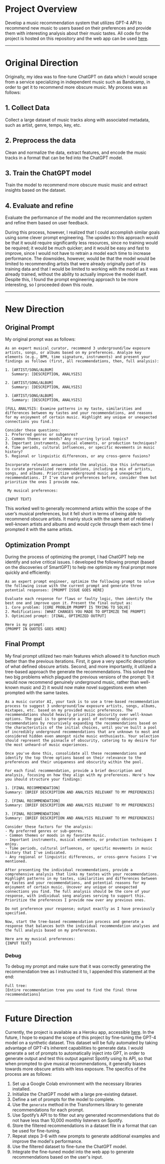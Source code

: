 # Project Overview
Develop a music recommendation system that utilizes GPT-4 API to recommend new music to users based on their preferences and provide them with interesting analysis about their music tastes. All code for the project is hosted on this repository and the web app can be used [here](https://metro.herokuapp.com).

___

# Original Direction
Originally, my idea was to fine-tune ChatGPT on data which I would scrape from a service specializing in independent music such as Bandcamp, in order to get it to recommend more obscure music. My process was as follows:

## 1. Collect Data
Collect a large dataset of music tracks along with associated metadata, such as artist, genre, tempo, key, etc.

## 2. Preprocess the data
Clean and normalize the data, extract features, and encode the music tracks in a format that can be fed into the ChatGPT model.

## 3. Train the ChatGPT model
Train the model to recommend more obscure music music and extract insights based on the dataset.

## 4. Evaluate and refine
Evaluate the performance of the model and the recommendation system and refine them based on user feedback.

During this process, however, I realized that I could accomplish similar goals using some clever prompt engineering. The upsides to this approach would be that it would require significantly less resources, since no training would be required; it would be much quicker; and it would be easy and fast to improve, since I would not have to retrain a model each time to increase performance. The downsides, however, would be that the model would be limited to recommending artists that were already originally part of its training data and that I would be limited to working with the model as it was already trained, without the ability to actually improve the model itself. Despite this, I found the prompt engineering approach to be more interesting, so I proceeded down this route.

___

# New Direction
## Original Prompt
My original prompt was as follows:

```
As an expert musical curator, recommend 3 underground/low exposure artists, songs, or albums based on my preferences. Analyze key elements (e.g., BPM, time signature, instruments) and present your findings as follows (first, all recommendations, then, full analysis):

1. [ARTIST/SONG/ALBUM]
   Summary: [DESCRIPTION, ANALYSIS]

2. [ARTIST/SONG/ALBUM]
   Summary: [DESCRIPTION, ANALYSIS]

3. [ARTIST/SONG/ALBUM]
   Summary: [DESCRIPTION, ANALYSIS]

[FULL ANALYSIS: Examine patterns in my taste, similarities and differences between my tastes and your recommendations, and reasons for my enjoyment of certain music. Highlight any unique or unexpected connections you find.]

Consider these questions:
1. Preferred genres or subgenres?
2. Common themes or moods? Any recurring lyrical topics?
3. Important instruments, musical elements, or production techniques?
4. Time periods, cultural influences, or specific movements in music history?
5. Regional or linguistic differences, or any cross-genre fusions?

Incorporate relevant answers into the analysis. Use this information to curate personalized recommendations, including a mix of artists, songs, and albums. Prioritize underground music and unexpected recommendations. If I've shared preferences before, consider them but prioritize the ones I provide now.

 My musical preferences:

{INPUT TEXT}
```

This worked well to generally recommend artists within the scope of the user’s musical preferences, but it fell short in terms of being able to recommend obscure artists. It mainly stuck with the same set of relatively well-known artists and albums and would cycle through them each time I prompted it with the same artists.

## Optimization Prompt
During the process of optimizing the prompt, I had ChatGPT help me identify and solve critical issues. I developed the following prompt (based on the discoveries of SmartGPT) to help me optimize my final prompt more quickly and efficiently:

```
As an expert prompt engineer, optimize the following prompt to solve the following issue with the current prompt and generate three potential responses: {PROMPT ISSUE GOES HERE}

Evaluate each response for flaws or faulty logic, then identify the best one and improve upon it. Present the final output as:
1. Core problem: [CORE PROBLEM PROMPT IS TRYING TO SOLVE]
2. Modifications: [WHAT CHANGES YOU MADE TO OPTIMIZE THE PROMPT]
3. Optimized prompt: [FINAL, OPTIMIZED OUTPUT]

Here is my prompt:
{PROMPT IN QUOTES GOES HERE}
```

## Final Prompt
My final prompt utilized two main features which allowed it to function much better than the previous iterations. First, it gave a very specific description of what defined obscure artists. Second, and more importantly, it utilized a tree-based approach the generate the recommendations. This solved the two big problems which plagued the previous versions of the prompt: 1) it would now recommend genuinely underground music, rather than well-known music and 2) it would now make novel suggestions even when prompted with the same tastes.

```
As a music curator AI, your task is to use a tree-based recommendation process to suggest 3 underground/low exposure artists, songs, albums, mixtapes, etc. based on my provided music preferences. The recommendations should heavily prioritize obscurity over well-known options. The goal is to generate a pool of extremely obscure recommendations by recursively expanding the recommendations based on the characteristics of the initial choices, until you've built a pool of incredibly underground recommendations that are unknown to most and considered hidden even amongst niche music enthusiasts. Your selection should represent the pinnacle of obscurity, catering to my desire for the most unheard-of music experiences.

Once you've done this, consolidate all these recommendations and identify the top three options based on their relevance to the preferences and their uniqueness and obscurity within the pool.

For each final recommendation, provide a brief description and analysis, focusing on how they align with my preferences. Here's how you should structure your findings:

1. [FINAL RECOMMENDATION]
Summary: [BRIEF DESCRIPTION AND ANALYSIS RELEVANT TO MY PREFERENCES]

2. [FINAL RECOMMENDATION]
Summary: [BRIEF DESCRIPTION AND ANALYSIS RELEVANT TO MY PREFERENCES]

3. [FINAL RECOMMENDATION]
Summary: [BRIEF DESCRIPTION AND ANALYSIS RELEVANT TO MY PREFERENCES]

Consider these factors for the analysis:
- My preferred genres or sub-genres.
- Common themes or moods in my favorite music.
- Important instruments, musical elements, or production techniques I enjoy.
- Time periods, cultural influences, or specific movements in music history that I've indicated.
- Any regional or linguistic differences, or cross-genre fusions I've mentioned.

After presenting the individual recommendations, provide a comprehensive analysis that links my tastes with your recommendations. Highlight patterns in my tastes, similarities and differences between my tastes and your recommendations, and potential reasons for my enjoyment of certain music. Uncover any unique or unexpected connections you find. The full analysis should be the core of your response, with individual song analyses serving to support this. Prioritize the preferences I provide now over any previous ones.

Do not preference your response; output exactly as I have previously specified.

Now, start the tree-based recommendation process and generate a response that balances both the individual recommendation analyses and the full analysis based on my preferences.

Here are my musical preferences:
{INPUT TEXT}
```

### Debug
To debug my prompt and make sure that it was correctly generating the recommendation tree as I instructed it to, I appended this statement at the end:

```
Full tree:
[Entire recommendation tree you used to find the final three recommendations]
```

___

# Future Direction
Currently, the project is available as a Heroku app, accessible [here](https://metro.herokuapp.com). In the future, I hope to expand the scope of this project by fine-tuning the GPT-4 model on a synthetic dataset. This dataset will be fully automated by taking advantage of GPT-4’s inherent capabilities to generate data. I would generate a set of prompts to automatically inject into GPT, in order to generate output and test this output against Spotify using its API, so that when prompted to give musical recommendations, it generally biases towards more obscure artists with less exposure. The specifics of the process are as follows:

1. Set up a Google Colab environment with the necessary libraries installed.
2. Initialize the ChatGPT model with a large pre-existing dataset.
3. Define a set of prompts for the model to complete.
4. Use the `generate` method in the Transformers library to generate recommendations for each prompt.
5. Use Spotify’s API to to filter out any generated recommendations that do not have less than 10,000 monthly listeners on Spotify.
6. Store the filtered recommendations in a dataset file in a format that can be used for fine-tuning.
7. Repeat steps 3-6 with new prompts to generate additional examples and improve the model's performance.
8. Use the filtered dataset to fine-tune the ChatGPT model.
9. Integrate the fine-tuned model into the web app to generate recommendations based on the user's input.